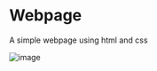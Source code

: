 # Webpage
A simple webpage using html and css

![image](https://user-images.githubusercontent.com/93183819/161199838-0999ad09-9da9-4742-899c-c2e917b761bd.png)
